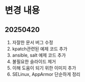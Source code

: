 # 변경 내용

## 20250420

1. 자잘한 문서 버그 수정
2. kpatch관련된 예제 코드 추가
3. ansible, salt 예제 코드 추가
4. 불필요한 슬라이드 제거
5. 이해 도움이 되기 위한 이미지 추가
6. SELinux, AppArmor 단순하게 정리